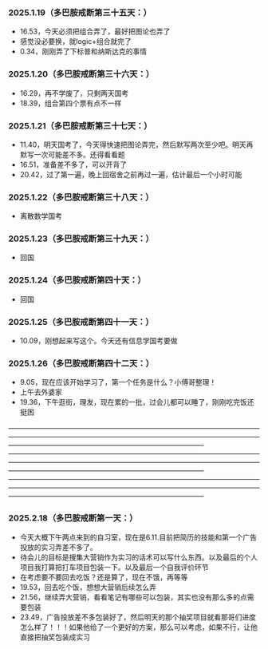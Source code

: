 ### 2025.1.19（多巴胺戒断第三十五天：）
- 16.53，今天必须把组合弄了，最好把图论也弄了
- 感觉没必要换，就logic+组合就完了
- 0.34，刚刚弄了下标普和纳斯达克的事情

### 2025.1.20（多巴胺戒断第三十六天：）
- 16.29，再不学废了，只剩两天国考
- 18.39，组合第四个票有点不一样

### 2025.1.21（多巴胺戒断第三十七天：）
- 11.40，明天国考了，今天得快速把图论弄完，然后默写两次至少吧。明天再默写一次可能差不多。还得看看题
- 16.51，准备差不多了，可以开背了
- 20.42，过了第一遍，晚上回宿舍之前再过一遍，估计最后一个小时可能

### 2025.1.22（多巴胺戒断第三十八天：）
- 离散数学国考

### 2025.1.23（多巴胺戒断第三十九天：）
- 回国

### 2025.1.24（多巴胺戒断第四十天：）
- 回国

### 2025.1.25（多巴胺戒断第四十一天：）
- 10.09，刚想起来写这个。今天还有信息学国考要做

### 2025.1.26（多巴胺戒断第四十二天：）
- 9.05，现在应该开始学习了，第一个任务是什么？小傅哥整理！
- 上午去外婆家
- 19.36，下午逛街，理发，现在累的一批，过会儿都可以睡了，刚刚吃完饭还挺困

————————————————————————————————————————————————————————————————————————————————————————————————————
————————————————————————————————————————————————————————————————————————————————————————————————————
————————————————————————————————————————————————————————————————————————————————————————————————————

### 2025.2.18（多巴胺戒断第一天：）
- 今天大概下午两点来到的自习室，现在是6.11.目前把简历的技能和第一个广告投放的实习弄差不多了。
- 待会儿的目标是搜集大营销作为实习的话术可以写什么东西。以及最后的个人项目我打算把打车项目包装一下。以及最后一个自我评价环节
- 在考虑要不要回去吃饭？还是算了，现在不饿，再等等
- 19.53，回去吃个饭，想想大营销后续怎么弄
- 21.56，继续弄大营销，看看笔记有哪些可以包装，其实也没有那么多的点需要包装
- 23.49，广告投放差不多包装好了，然后明天的那个抽奖项目就看那哥们进度怎么样了！！！如果他给了一个更好的方案，那么可以考虑，如果不行，让他直接把抽奖包装成实习
